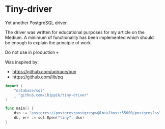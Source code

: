 # Tiny-driver

Yet another PostgreSQL driver.

The driver was written for educational purposes for my article on the Medium.
A minimum of functionality has been implemented which should be enough to explain the principle of work.

Do not use in production  :skull:

Was inspired by:
* https://github.com/uptrace/bun
* https://github.com/lib/pq

```go
import (
    "database/sql"
    _ "github.com/ihippik/tiny-driver"
)

func main() {
    dsn := "postgres://postgres:postgrespw@localhost:55000/postgres?sslmode=disable"
    db, err := sql.Open("tiny", dsn)
}
```
